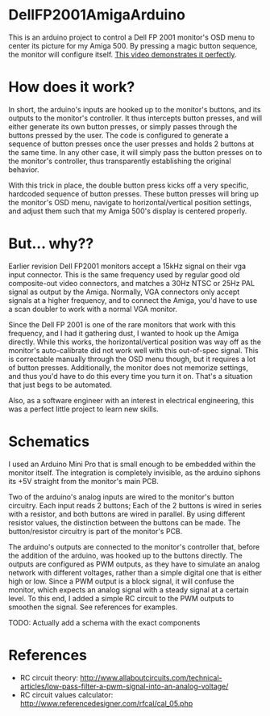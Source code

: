 # DellFP2001AmigaArduino
This is an arduino project to control a Dell FP 2001 monitor's OSD menu to center its picture for my Amiga 500. By pressing a magic button sequence, the monitor will configure itself. [This video demonstrates it perfectly](https://www.youtube.com/watch?v=gw1YQZlBUE4).

# How does it work?

In short, the arduino's inputs are hooked up to the monitor's buttons, and its outputs to the monitor's controller. It thus intercepts button presses, and will either generate its own button presses, or simply passes through the buttons pressed by the user. The code is configured to generate a sequence of button presses once the user presses and holds 2 buttons at the same time. In any other case, it will simply pass the button presses on to the monitor's controller, thus transparently establishing the original behavior.

With this trick in place, the double button press kicks off a very specific, hardcoded sequence of button presses. These button presses will bring up the monitor's OSD menu, navigate to horizontal/vertical position settings, and adjust them such that my Amiga 500's display is centered properly.

# But... why??

Earlier revision Dell FP2001 monitors accept a 15kHz signal on their vga input connector. This is the same frequency used by regular good old composite-out video connectors, and matches a 30Hz NTSC or 25Hz PAL signal as output by the Amiga. Normally, VGA connectors only accept signals at a higher frequency, and to connect the Amiga, you'd have to use a scan doubler to work with a normal VGA monitor. 

Since the Dell FP 2001 is one of the rare monitors that work with this frequency, and I had it gathering dust, I wanted to hook up the Amiga directly. While this works, the horizontal/vertical position was way off as the monitor's auto-calibrate did not work well with this out-of-spec signal. This is correctable manually through the OSD menu though, but it requires a lot of button presses. Additionally, the monitor does not memorize settings, and thus you'd have to do this every time you turn it on. That's a situation that just begs to be automated.

Also, as a software engineer with an interest in electrical engineering, this was a perfect little project to learn new skills.

# Schematics

I used an Arduino Mini Pro that is small enough to be embedded within the monitor itself. The integration is completely invisible, as the arduino siphons its +5V straight from the monitor's main PCB.

Two of the arduino's analog inputs are wired to the monitor's button circuitry. Each input reads 2 buttons; Each of the 2 buttons is wired in series with a resistor, and both buttons are wired in parallel. By using different resistor values, the distinction between the buttons can be made. The button/resistor circuitry is part of the monitor's PCB.

The arduino's outputs are connected to the monitor's controller that,  before the addition of the arduino, was hooked up to the buttons directly. The outputs are configured as PWM outputs, as they have to simulate an analog network with different voltages, rather than a simple digital one that is either high or low. Since a PWM output is a block signal, it will confuse the monitor, which expects an analog signal with a steady signal at a certain level. To this end, I added a simple RC circuit to the PWM outputs to smoothen the signal. See references for examples.

TODO: Actually add a schema with the exact components

# References

* RC circuit theory: http://www.allaboutcircuits.com/technical-articles/low-pass-filter-a-pwm-signal-into-an-analog-voltage/
* RC circuit values calculator: http://www.referencedesigner.com/rfcal/cal_05.php

